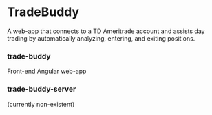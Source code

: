 # TradeBuddy
A web-app that connects to a TD Ameritrade account and assists day trading by automatically analyzing, entering, and exiting positions.

### trade-buddy
Front-end Angular web-app

### trade-buddy-server
(currently non-existent)
